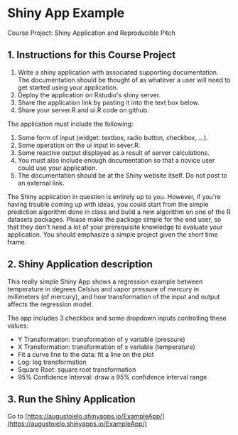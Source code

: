 # Shiny App Example
Course Project: Shiny Application and Reproducible Pitch

## 1. Instructions for this Course Project

1. Write a shiny application with associated supporting documentation. The documentation should be thought of as whatever a user will need to get started using your application. 
2. Deploy the application on Rstudio's shiny server.
3. Share the application link by pasting it into the text box below. 
4. Share your server.R and ui.R code on github. 

The application must include the following:

1. Some form of input (widget: textbox, radio button, checkbox, ...).
2. Some operation on the ui input in sever.R.
3. Some reactive output displayed as a result of server calculations.
4. You must also include enough documentation so that a novice user could use your application.
5. The documentation should be at the Shiny website itself. Do not post to an external link.

The Shiny application in question is entirely up to you. However, if you're having trouble coming up with ideas, you could start from the simple prediction algorithm done in class and build a new algorithm on one of the R datasets packages. Please make the package simple for the end user, so that they don't need a lot of your prerequisite knowledge to evaluate your application. You should emphasize a simple project given the short time frame.  

## 2. Shiny Application description

This really simple Shiny App shows a regression example between temperature in degrees Celsius and vapor pressure of mercury in millimeters (of mercury), and how transformation of the input and output affects the regression model.

The app includes 3 checkbox and some dropdown inputs controlling these values:

- Y Transformation: transformation of y variable (pressure)
- X Transformation: transformation of x variable (temperature)
- Fit a curve line to the data: fit a line on the plot
- Log: log transformation
- Square Root: square root transformation
- 95% Confidence Interval: draw a 95% confidence interval range
  
## 3. Run the Shiny Application

Go to [https://augustoielo.shinyapps.io/ExampleApp/](https://augustoielo.shinyapps.io/ExampleApp/)
